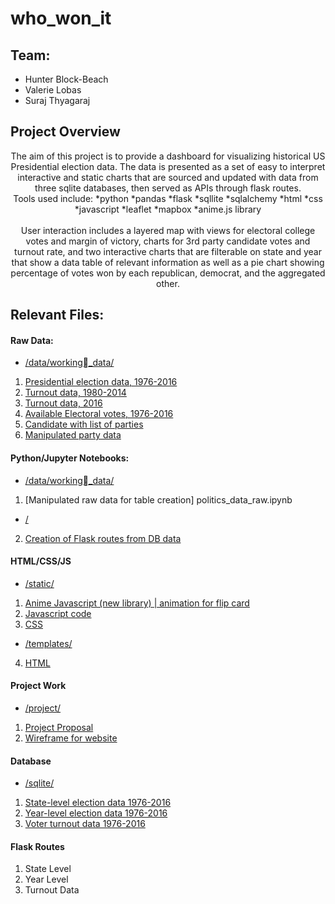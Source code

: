 # who_won_it

## Team:
- Hunter Block-Beach
- Valerie Lobas
- Suraj Thyagaraj

## Project Overview
<div align="center"> <p> The aim of this project is to provide a dashboard for visualizing historical US Presidential election data. The data is presented as a set of easy to interpret interactive and static charts that are sourced and updated with data from three sqlite databases, then served as APIs through flask routes.<br> Tools used include:
  *python
  *pandas
  *flask
  *sqllite
  *sqlalchemy
  *html
  *css
  *javascript
  *leaflet
  *mapbox
  *anime.js library
  <br> <br>User interaction includes a layered map with views for electoral college votes and margin of victory, charts for 3rd party candidate votes and turnout rate, and two interactive charts that are filterable on state and year that show a data table of relevant information as well as a pie chart showing percentage of votes won by each republican, democrat, and the aggregated other. </div>           

</p>

## Relevant Files:

#### Raw Data:
* [/data/working_data/](data/working_data)
1.  [Presidential election data, 1976-2016](data/working_data/1976-2016-president.csv)
2. [Turnout data, 1980-2014](data/working_data/1980-2014_November_General_Election_Turnout_Rates.csv)
3. [Turnout data, 2016](data/working_data/2016_November_General_Election_Turnout_Rates.csv)
4. [Available Electoral votes, 1976-2016](data/working_data/Available_Electoral_votes.csv)
5. [Candidate with list of parties](data/working_data/parties.csv)
6. [Manipulated party data](data/working_data/allparties.csv)

#### Python/Jupyter Notebooks:
* [/data/working_data/](data/working_data)
1. [Manipulated raw data for table creation] politics_data_raw.ipynb

* [/](/)
2. [Creation of Flask routes from DB data](/app.py)

#### HTML/CSS/JS

* [/static/](static)
1. [Anime Javascript (new library) | animation for flip card](static/anime.min.js)
2. [Javascript code](static/logic.js)
3. [CSS](static/style.css)

* [/templates/](templates)
4. [HTML](index.html)

#### Project Work

* [/project/](project)
1. [Project Proposal](project/CWR-DA-BC-Project_II-Proposal.docx)
2. [Wireframe for website](project/WebpageWireframe.JPG)

#### Database

* [/sqlite/](sqlite)
1. [State-level election data 1976-2016](sqlite/StatesDB7)
2. [Year-level election data 1976-2016](sqlite/YearDB1)
2. [Voter turnout data 1976-2016](sqlite/TurnoutDB1)

#### Flask Routes

1. State Level
2. Year Level 
3. Turnout Data

